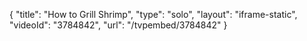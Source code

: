 {
    "title": "How to Grill Shrimp",
    "type": "solo",
    "layout": "iframe-static",
    "videoId": "3784842",
    "url": "\/tvpembed\/3784842"
}